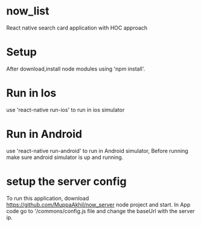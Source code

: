 # now_list
React native search card application with HOC approach
# Setup
After download,install node modules using 'npm install'.
# Run in Ios
use 'react-native run-ios' to run in ios simulator
# Run in Android
use 'react-native run-android' to run in Android simulator, Before running make sure android simulator is up and running.
# setup the server config
To run this application, download https://github.com/MuppaAkhil/now_server node project and start.
In App code go to '/commons/config.js file and change the baseUrl with the server ip.
